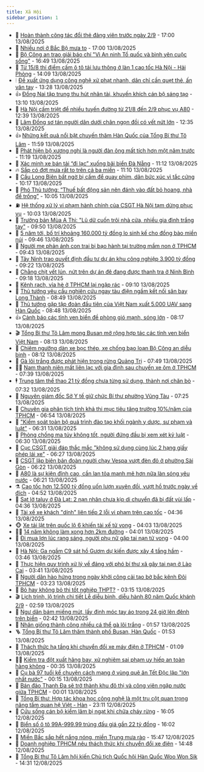 ```yaml
---
title: Xã Hội
sidebar_position: 1
---
```


<!-- dantri-xa-hoi:START -->
- 🫣 [Hoàn thành công tác đổi thẻ đảng viên trước ngày 2/9](https://dantri.com.vn/xa-hoi/hoan-thanh-cong-tac-doi-the-dang-vien-truoc-ngay-29-20250813225251633.htm) - 17:00 13/08/2025
- 💼 [Nhiều nơi ở Bắc Bộ mưa to](https://dantri.com.vn/xa-hoi/nhieu-noi-o-bac-bo-mua-to-20250813205429771.htm) - 17:00 13/08/2025
- 🎊 [Bộ Công an trao giải báo chí &quot;Vì An ninh Tổ quốc và bình yên cuộc sống&quot;](https://dantri.com.vn/xa-hoi/bo-cong-an-trao-giai-bao-chi-vi-an-ninh-to-quoc-va-binh-yen-cuoc-song-20250813233343106.htm) - 16:49 13/08/2025
- 🙉 [Từ 15/8 thí điểm cấm ô tô tải lưu thông ở làn 1 cao tốc Hà Nội - Hải Phòng](https://dantri.com.vn/xa-hoi/tu-158-thi-diem-cam-o-to-tai-luu-thong-o-lan-1-cao-toc-ha-noi-hai-phong-20250813184628517.htm) - 14:09 13/08/2025
- 🕯 [Đề xuất ứng dụng công nghệ xử phạt nhanh, dân chỉ cần quẹt thẻ, ấn vân tay](https://dantri.com.vn/xa-hoi/de-xuat-ung-dung-cong-nghe-xu-phat-nhanh-dan-chi-can-quet-the-an-van-tay-20250813202339720.htm) - 13:28 13/08/2025
- 👍 [Đồng Nai tập trung thu hút nhân tài, khuyến khích cán bộ sáng tạo](https://dantri.com.vn/xa-hoi/dong-nai-tap-trung-thu-hut-nhan-tai-khuyen-khich-can-bo-sang-tao-20250813194938383.htm) - 13:10 13/08/2025
- 🤖 [Hà Nội cấm triệt để nhiều tuyến đường từ 21/8 đến 2/9 phục vụ A80](https://dantri.com.vn/xa-hoi/ha-noi-cam-triet-de-nhieu-tuyen-duong-tu-218-den-29-phuc-vu-a80-20250813192102764.htm) - 12:39 13/08/2025
- 🙉 [Lâm Đồng sơ tán người dân dưới chân ngọn đồi có vết nứt lớn](https://dantri.com.vn/xa-hoi/lam-dong-so-tan-nguoi-dan-duoi-chan-ngon-doi-co-vet-nut-lon-20250813192544451.htm) - 12:35 13/08/2025
- 👍 [Những kết quả nổi bật chuyến thăm Hàn Quốc của Tổng Bí thư Tô Lâm](https://dantri.com.vn/xa-hoi/nhung-ket-qua-noi-bat-chuyen-tham-han-quoc-cua-tong-bi-thu-to-lam-20250813184534909.htm) - 11:59 13/08/2025
- 🗽 [Phát hiện bộ xương nghi là người đàn ông mất tích hơn một năm trước](https://dantri.com.vn/xa-hoi/phat-hien-bo-xuong-nghi-la-nguoi-dan-ong-mat-tich-hon-mot-nam-truoc-20250813180253024.htm) - 11:19 13/08/2025
- 🗽 [Xác minh xe bán tải “đi lạc” xuống bãi biển Đà Nẵng](https://dantri.com.vn/xa-hoi/xac-minh-xe-ban-tai-di-lac-xuong-bai-bien-da-nang-20250813180050568.htm) - 11:12 13/08/2025
- 🔥 [Sắp có đợt mưa rất to trên cả ba miền](https://dantri.com.vn/xa-hoi/sap-co-dot-mua-rat-to-tren-ca-ba-mien-20250813180231265.htm) - 11:10 13/08/2025
- 🦒 [Cầu Long Biên bất ngờ bị cấm để quay phim, dân bức xúc vì tắc cứng](https://dantri.com.vn/xa-hoi/cau-long-bien-bat-ngo-bi-cam-de-quay-phim-dan-buc-xuc-vi-tac-cung-20250813170611714.htm) - 10:17 13/08/2025
- 🧐 [Phó Thủ tướng: “Thuế bất động sản nên đánh vào đất bỏ hoang, nhà để trống”](https://dantri.com.vn/xa-hoi/pho-thu-tuong-thue-bat-dong-san-nen-danh-vao-dat-bo-hoang-nha-de-trong-20250813165928226.htm) - 10:05 13/08/2025
- ⛽️ [Hệ thống xử lý vi phạm hành chính của CSGT Hà Nội tạm dừng phục vụ](https://dantri.com.vn/xa-hoi/he-thong-xu-ly-vi-pham-hanh-chinh-cua-csgt-ha-noi-tam-dung-phuc-vu-20250813163433932.htm) - 10:03 13/08/2025
- 🚀 [Trưởng bản Mùa A Thi: &quot;Lũ dữ cuốn trôi nhà cửa, nhiều gia đình trắng tay&quot;](https://dantri.com.vn/xa-hoi/truong-ban-mua-a-thi-lu-du-cuon-troi-nha-cua-nhieu-gia-dinh-trang-tay-20250813161301702.htm) - 09:50 13/08/2025
- 🦒 [5 năm tới, bố trí khoảng 160.000 tỷ đồng lo sinh kế cho đồng bào miền núi](https://dantri.com.vn/xa-hoi/5-nam-toi-bo-tri-khoang-160000-ty-dong-lo-sinh-ke-cho-dong-bao-mien-nui-20250813164357179.htm) - 09:46 13/08/2025
- 🦅 [Người mẹ phản ánh con trai bị bạo hành tại trường mầm non ở TPHCM](https://dantri.com.vn/xa-hoi/nguoi-me-phan-anh-con-trai-bi-bao-hanh-tai-truong-mam-non-o-tphcm-20250813155202781.htm) - 09:43 13/08/2025
- 🚀 [Tây Ninh trao quyết định đầu tư dự án khu công nghiệp 3.900 tỷ đồng](https://dantri.com.vn/xa-hoi/tay-ninh-trao-quyet-dinh-dau-tu-du-an-khu-cong-nghiep-3900-ty-dong-20250813144815096.htm) - 09:22 13/08/2025
- 🦅 [Chằng chịt vết lún, nứt trên dự án đê đang được thanh tra ở Ninh Bình](https://dantri.com.vn/xa-hoi/chang-chit-vet-lun-nut-tren-du-an-de-dang-duoc-thanh-tra-o-ninh-binh-20250813154849630.htm) - 09:18 13/08/2025
- 🤠 [Kênh rạch, vỉa hè ở TPHCM lại ngập rác](https://dantri.com.vn/xa-hoi/kenh-rach-via-he-o-tphcm-lai-ngap-rac-20250813100602276.htm) - 09:10 13/08/2025
- 💄 [Thủ tướng yêu cầu nghiên cứu ngay tàu điện ngầm kết nối sân bay Long Thành](https://dantri.com.vn/xa-hoi/thu-tuong-yeu-cau-nghien-cuu-ngay-tau-dien-ngam-ket-noi-san-bay-long-thanh-20250813152528011.htm) - 08:49 13/08/2025
- 🥷 [Thủ tướng gặp tập đoàn đầu tiên của Việt Nam xuất 5.000 UAV sang Hàn Quốc](https://dantri.com.vn/xa-hoi/thu-tuong-gap-tap-doan-dau-tien-cua-viet-nam-xuat-5000-uav-sang-han-quoc-20250813154159427.htm) - 08:48 13/08/2025
- 👍 [Cảnh báo các tỉnh ven biển đề phòng gió mạnh, sóng lớn](https://dantri.com.vn/xa-hoi/canh-bao-cac-tinh-ven-bien-de-phong-gio-manh-song-lon-20250813143945071.htm) - 08:17 13/08/2025
- 🎬 [Tổng Bí thư Tô Lâm mong Busan mở rộng hợp tác các tỉnh ven biển Việt Nam](https://dantri.com.vn/xa-hoi/tong-bi-thu-to-lam-mong-busan-mo-rong-hop-tac-cac-tinh-ven-bien-viet-nam-20250813151257914.htm) - 08:13 13/08/2025
- 🦒 [Chiêm ngưỡng dàn xe bọc thép, xe chống bạo loạn Bộ Công an diễu binh](https://dantri.com.vn/xa-hoi/chiem-nguong-dan-xe-boc-thep-xe-chong-bao-loan-bo-cong-an-dieu-binh-20250813144921334.htm) - 08:12 13/08/2025
- 🌊 [Gà lôi trắng được phát hiện trong rừng Quảng Trị](https://dantri.com.vn/xa-hoi/ga-loi-trang-duoc-phat-hien-trong-rung-quang-tri-20250813113157078.htm) - 07:49 13/08/2025
- 🧑‍💻 [Nam thanh niên mất liên lạc với gia đình sau chuyến xe ôm ở TPHCM](https://dantri.com.vn/xa-hoi/nam-thanh-nien-mat-lien-lac-voi-gia-dinh-sau-chuyen-xe-om-o-tphcm-20250813143201078.htm) - 07:39 13/08/2025
- 🕴 [Trung tâm thể thao 21 tỷ đồng chưa từng sử dụng, thành nơi chăn bò](https://dantri.com.vn/xa-hoi/trung-tam-the-thao-21-ty-dong-chua-tung-su-dung-thanh-noi-chan-bo-20250813122142104.htm) - 07:32 13/08/2025
- 🤔 [Nguyên giám đốc Sở Y tế giữ chức Bí thư phường Vũng Tàu](https://dantri.com.vn/xa-hoi/nguyen-giam-doc-so-y-te-giu-chuc-bi-thu-phuong-vung-tau-20250813135023394.htm) - 07:25 13/08/2025
- 💄 [Chuyên gia phân tích tính khả thi mục tiêu tăng trưởng 10%/năm của TPHCM](https://dantri.com.vn/xa-hoi/chuyen-gia-phan-tich-tinh-kha-thi-muc-tieu-tang-truong-10nam-cua-tphcm-20250813112212018.htm) - 06:54 13/08/2025
- 🧠 [&quot;Kiểm soát toàn bộ quá trình đào tạo khối ngành y dược, sư phạm và luật&quot;](https://dantri.com.vn/xa-hoi/kiem-soat-toan-bo-qua-trinh-dao-tao-khoi-nganh-y-duoc-su-pham-va-luat-20250813125720726.htm) - 06:31 13/08/2025
- 🦣 [Phòng chống ma túy không tốt, người đứng đầu bị xem xét kỷ luật](https://dantri.com.vn/xa-hoi/phong-chong-ma-tuy-khong-tot-nguoi-dung-dau-bi-xem-xet-ky-luat-20250813132006263.htm) - 06:30 13/08/2025
- 💫 [Cục CSGT giải đáp thắc mắc &quot;không sử dụng cùng lúc 2 hạng giấy phép lái xe&quot;](https://dantri.com.vn/xa-hoi/cuc-csgt-giai-dap-thac-mac-khong-su-dung-cung-luc-2-hang-giay-phep-lai-xe-20250813125544408.htm) - 06:27 13/08/2025
- 🚀 [CSGT lập biên bản đoàn người chạy Vespa vượt đèn đỏ ở phường Sài Gòn](https://dantri.com.vn/xa-hoi/csgt-lap-bien-ban-doan-nguoi-chay-vespa-vuot-den-do-o-phuong-sai-gon-20250813124023980.htm) - 06:22 13/08/2025
- 🤔 [A80 là sự kiện đỉnh cao, cần lan tỏa mạnh mẽ hơn nữa làn sóng yêu nước](https://dantri.com.vn/xa-hoi/a80-la-su-kien-dinh-cao-can-lan-toa-manh-me-hon-nua-lan-song-yeu-nuoc-20250813131147376.htm) - 06:21 13/08/2025
- ⚗️ [Cao tốc hơn 12.500 tỷ đồng uốn lượn xuyên đồi, vượt hồ trước ngày về đích](https://dantri.com.vn/xa-hoi/cao-toc-hon-12500-ty-dong-uon-luon-xuyen-doi-vuot-ho-truoc-ngay-ve-dich-20250813110749645.htm) - 04:52 13/08/2025
- 🫶 [Sạt lở taluy ở Đà Lạt: 2 nạn nhân chưa kịp di chuyển đã bị đất vùi lấp](https://dantri.com.vn/xa-hoi/sat-lo-taluy-o-da-lat-2-nan-nhan-chua-kip-di-chuyen-da-bi-dat-vui-lap-20250813112044002.htm) - 04:36 13/08/2025
- 🌮 [Tài xế xe khách &quot;dính&quot; liên tiếp 2 lỗi vi phạm trên cao tốc](https://dantri.com.vn/xa-hoi/tai-xe-xe-khach-dinh-lien-tiep-2-loi-vi-pham-tren-cao-toc-20250813112903053.htm) - 04:36 13/08/2025
- 🐵 [Xe tải lật trên quốc lộ 6 khiến tài xế tử vong](https://dantri.com.vn/xa-hoi/xe-tai-lat-tren-quoc-lo-6-khien-tai-xe-tu-vong-20250813101934924.htm) - 04:03 13/08/2025
- 🧑‍🏫 [14 năm không làm xong hơn 2km đường](https://dantri.com.vn/xa-hoi/14-nam-khong-lam-xong-hon-2km-duong-20250813103640072.htm) - 04:01 13/08/2025
- 💫 [Đi mua lợn lúc rạng sáng, người phụ nữ gặp tai nạn tử vong](https://dantri.com.vn/xa-hoi/di-mua-lon-luc-rang-sang-nguoi-phu-nu-gap-tai-nan-tu-vong-20250813104016737.htm) - 04:00 13/08/2025
- 🦩 [Hà Nội: Ga ngầm C9 sát hồ Gươm dự kiến được xây 4 tầng hầm](https://dantri.com.vn/xa-hoi/ha-noi-ga-ngam-c9-sat-ho-guom-du-kien-duoc-xay-4-tang-ham-20250811232039540.htm) - 03:46 13/08/2025
- 🦄 [Thực hiện quy trình xử lý về đảng với phó bí thư xã gây tai nạn ở Lào Cai](https://dantri.com.vn/xa-hoi/thuc-hien-quy-trinh-xu-ly-ve-dang-voi-pho-bi-thu-xa-gay-tai-nan-o-lao-cai-20250813101946625.htm) - 03:41 13/08/2025
- 💂 [Người dân hào hứng trong ngày khởi công cải tạo bờ bắc kênh Đôi TPHCM](https://dantri.com.vn/xa-hoi/nguoi-dan-hao-hung-trong-ngay-khoi-cong-cai-tao-bo-bac-kenh-doi-tphcm-20250813095917109.htm) - 03:23 13/08/2025
- 💄 [Bỏ hay không bỏ thi tốt nghiệp THPT?](https://dantri.com.vn/xa-hoi/bo-hay-khong-bo-thi-tot-nghiep-thpt-20250813101010603.htm) - 03:15 13/08/2025
- 🎬 [Lịch trình, lộ trình chi tiết Lễ diễu binh, diễu hành 80 năm Quốc khánh 2/9](https://dantri.com.vn/xa-hoi/lich-trinh-lo-trinh-chi-tiet-le-dieu-binh-dieu-hanh-80-nam-quoc-khanh-29-20250813095833829.htm) - 02:59 13/08/2025
- 👀 [Ngư dân bám miếng mút, lấy đinh móc tay áo trong 24 giờ lên đênh trên biển](https://dantri.com.vn/xa-hoi/ngu-dan-bam-mieng-mut-lay-dinh-moc-tay-ao-trong-24-gio-len-denh-tren-bien-20250813092007149.htm) - 02:42 13/08/2025
- 💃 [Nhân giống thành công nhiều cá thể gà lôi trắng](https://dantri.com.vn/xa-hoi/nhan-giong-thanh-cong-nhieu-ca-the-ga-loi-trang-20250813082457156.htm) - 01:57 13/08/2025
- 🪜 [Tổng Bí thư Tô Lâm thăm thành phố Busan, Hàn Quốc](https://dantri.com.vn/xa-hoi/tong-bi-thu-to-lam-tham-thanh-pho-busan-han-quoc-20250813085316421.htm) - 01:53 13/08/2025
- 📝 [Thách thức hạ tầng khi chuyển đổi xe máy điện ở TPHCM](https://dantri.com.vn/xa-hoi/thach-thuc-ha-tang-khi-chuyen-doi-xe-may-dien-o-tphcm-20250728195809433.htm) - 01:09 13/08/2025
- 🧑‍💻 [Kiểm tra đột xuất hãng bay, xử nghiêm sai phạm uy hiếp an toàn hàng không](https://dantri.com.vn/xa-hoi/kiem-tra-dot-xuat-hang-bay-xu-nghiem-sai-pham-uy-hiep-an-toan-hang-khong-20250813071955889.htm) - 00:35 13/08/2025
- 👺 [Cụ bà 97 tuổi kể chuyện cách mạng ở vùng quê ăn Tết Độc lập &quot;lớn nhất nước&quot;](https://dantri.com.vn/xa-hoi/cu-ba-97-tuoi-ke-chuyen-cach-mang-o-vung-que-an-tet-doc-lap-lon-nhat-nuoc-20250811083755654.htm) - 00:15 13/08/2025
- 🌮 [Bán đảo Thanh Đa sẽ trở thành khu đô thị và công viên ngập nước giữa TPHCM](https://dantri.com.vn/xa-hoi/ban-dao-thanh-da-se-tro-thanh-khu-do-thi-va-cong-vien-ngap-nuoc-giua-tphcm-20250812222812708.htm) - 00:01 13/08/2025
- 🤭 [Tổng Bí thư: Hợp tác khoa học công nghệ là một trụ cột quan trọng nâng tầm quan hệ Việt - Hàn](https://dantri.com.vn/xa-hoi/tong-bi-thu-hop-tac-khoa-hoc-cong-nghe-la-mot-tru-cot-quan-trong-nang-tam-quan-he-viet-han-20250813061122903.htm) - 23:11 12/08/2025
- 💪 [Cứu sống cán bộ kiểm lâm bị ngạt khi chữa cháy rừng](https://dantri.com.vn/xa-hoi/cuu-song-can-bo-kiem-lam-bi-ngat-khi-chua-chay-rung-20250812223901264.htm) - 16:05 12/08/2025
- 🧰 [Biển số ô tô 99A-999.99 trúng đấu giá gần 22 tỷ đồng](https://dantri.com.vn/xa-hoi/bien-so-o-to-99a-99999-trung-dau-gia-gan-22-ty-dong-20250812225654564.htm) - 16:02 12/08/2025
- 🤡 [Miền Bắc sắp hết nắng nóng, miền Trung mưa rào](https://dantri.com.vn/xa-hoi/mien-bac-sap-het-nang-nong-mien-trung-mua-rao-20250812223150996.htm) - 15:47 12/08/2025
- 🦆 [Doanh nghiệp TPHCM nêu thách thức khi chuyển đổi xe điện](https://dantri.com.vn/xa-hoi/doanh-nghiep-tphcm-neu-thach-thuc-khi-chuyen-doi-xe-dien-20250812180645132.htm) - 14:48 12/08/2025
- 🦍 [Tổng Bí thư Tô Lâm hội kiến Chủ tịch Quốc hội Hàn Quốc Woo Won Sik](https://dantri.com.vn/xa-hoi/tong-bi-thu-to-lam-hoi-kien-chu-tich-quoc-hoi-han-quoc-woo-won-sik-20250812213102572.htm) - 14:31 12/08/2025<!-- dantri-xa-hoi:END -->
